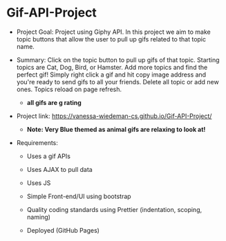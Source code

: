 # Gif-API-Project   

- Project Goal: Project using Giphy API. In this project we aim to make topic buttons that allow the user to pull up gifs related to that topic name. 

- Summary: Click on the topic button to pull up gifs of that topic. Starting topics are Cat, Dog, Bird, or Hamster. Add more topics and find the perfect gif! Simply right click a gif and hit copy image address and you're ready to send gifs to all your friends. Delete all topic or add new ones. Topics reload on page refresh. 
  - **all gifs are g rating**
  
 - Project link: https://vanessa-wiedeman-cs.github.io/Gif-API-Project/
    - **Note: Very Blue themed as animal gifs are relaxing to look at!**

- Requirements:

  - Uses a gif APIs

  - Uses AJAX to pull data

  - Uses JS

  - Simple Front-end/UI using bootstrap

  - Quality coding standards using Prettier (indentation, scoping, naming)

  - Deployed (GitHub Pages)
  
  
  
  
